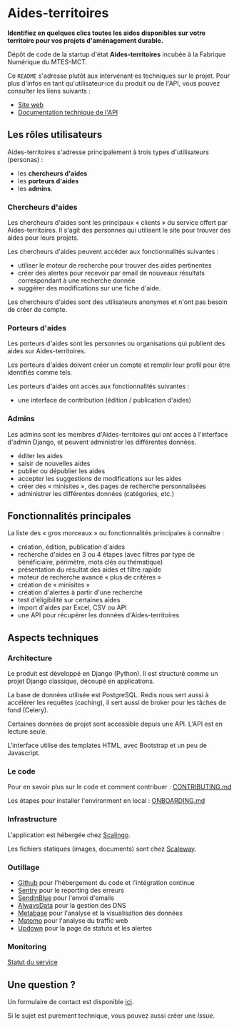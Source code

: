 # Aides-territoires

**Identifiez en quelques clics toutes les aides disponibles sur votre territoire pour vos projets d'aménagement durable.**

Dépôt de code de la startup d'état **Aides-territoires** incubée à la Fabrique Numérique du MTES-MCT.

Ce `README` s'adresse plutôt aux intervenant·es techniques sur le projet.
Pour plus d'infos en tant qu'utilisateur·ice du produit ou de l'API, vous pouvez consulter les liens suivants :

- [Site web](https://aides-territoires.beta.gouv.fr/)
- [Documentation technique de l'API](https://aides-territoires.beta.gouv.fr/data/)

## Les rôles utilisateurs

Aides-territoires s'adresse principalement à trois types d'utilisateurs (personas) :

 - les **chercheurs d'aides**
 - les **porteurs d'aides**
 - les **admins**.

### Chercheurs d'aides

Les chercheurs d'aides sont les principaux « clients » du service offert par
Aides-territoires. Il s'agit des personnes qui utilisent le site pour
trouver des aides pour leurs projets.

Les chercheurs d'aides peuvent accéder aux fonctionnalités suivantes :

  - utiliser le moteur de recherche pour trouver des aides pertinentes
  - créer des alertes pour recevoir par email de nouveaux résultats
    correspondant à une recherche donnée
  - suggérer des modifications sur une fiche d'aide.

Les chercheurs d'aides sont des utilisateurs anonymes et n'ont pas besoin de
créer de compte.

### Porteurs d'aides

Les porteurs d'aides sont les personnes ou organisations qui publient des
aides sur Aides-territoires.

Les porteurs d'aides doivent créer un compte et remplir leur profil pour être
identifiés comme tels.

Les porteurs d'aides ont accès aux fonctionnalités suivantes :

  - une interface de contribution (édition / publication d'aides)

 ### Admins

Les admins sont les membres d'Aides-territoires qui ont accès à l'interface
d'admin Django, et peuvent administrer les différentes données.

  - éditer les aides
  - saisir de nouvelles aides
  - publier ou dépublier les aides
  - accepter les suggestions de modifications sur les aides
  - créer des « minisites », des pages de recherche personnalisées
  - administrer les différentes données (catégories, etc.)

## Fonctionnalités principales

La liste des « gros morceaux » ou fonctionnalités principales à connaître :

  - création, édition, publication d'aides
  - recherche d'aides en 3 ou 4 étapes (avec filtres par type de bénéficiaire, périmètre, mots clés ou thématique)
  - présentation du résultat des aides et filtre rapide
  - moteur de recherche avancé « plus de critères »
  - création de « minisites »
  - création d'alertes à partir d'une recherche
  - test d'éligibilité sur certaines aides
  - import d'aides par Excel, CSV ou API
  - une API pour récupérer les données d'Aides-territoires

## Aspects techniques

### Architecture

Le produit est développé en Django (Python).
Il est structuré comme un projet Django classique, découpé en applications.

La base de données utilisée est PostgreSQL.
Redis nous sert aussi à accélérer les requêtes (caching), il sert aussi de broker pour les tâches de fond (Celery).

Certaines données de projet sont accessible depuis une API. L'API est en lecture seule.

L'interface utilise des templates HTML, avec Bootstrap et un peu de Javascript.

### Le code

Pour en savoir plus sur le code et comment contribuer : [CONTRIBUTING.md](./CONTRIBUTING.md)

Les étapes pour installer l'environment en local : [ONBOARDING.md](./ONBOARDING.md)

### Infrastructure

L'application est hébergée chez [Scalingo](https://scalingo.com/fr).

Les fichiers statiques (images, documents) sont chez [Scaleway](https://www.scaleway.com/fr/).

### Outillage

- [Github](https://github.com/) pour l'hébergement du code et l'intégration continue
- [Sentry](https://sentry.io) pour le reporting des erreurs
- [SendInBlue](https://fr.sendinblue.com/) pour l'envoi d'emails
- [AlwaysData](https://www.alwaysdata.com/fr/) pour la gestion des DNS
- [Metabase](https://www.metabase.com/) pour l'analyse et la visualisation des données
- [Matomo](https://fr.matomo.org/) pour l'analyse du traffic web
- [Updown](https://updown.io/) pour la page de statuts et les alertes

### Monitoring

[Statut du service](https://updown.io/tqz4?locale=fr)

## Une question ?

Un formulaire de contact est disponible [ici](https://aides-territoires.beta.gouv.fr/contact/).

Si le sujet est purement technique, vous pouvez aussi créer une _Issue_.
